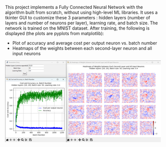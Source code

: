This project implements a Fully Connected Neural Network with the algorithm built from scratch, without using high-level ML libraries. 
It uses a tkinter GUI to customize these 3 parameters : hidden layers (number of layers and number of neurons per layer), learning rate, and batch size. 
The network is trained on the MNIST dataset.
After training, the following is displayed (the plots are pyplots from matplotlib):
  - Plot of accuracy and average cost per output neuron vs. batch number
  - Heatmaps of the weights between each second-layer neuron and all input neurons

![This is a demo of the application](https://github.com/kenyamabro/better-neural-network/blob/main/demo.png)
